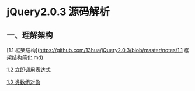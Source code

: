 # jQuery2.0.3 源码解析

## 一、理解架构

[1.1 框架结构](https://github.com/13hua/jQuery2.0.3/blob/master/notes/1.1 框架结构简化.md)

[1.2 立即调用表达式](https://github.com/13hua/jQuery2.0.3/blob/master/notes/1.2.立即调用表达式.md)

[1.3 类数组对象](https://github.com/13hua/jQuery2.0.3/blob/master/notes/1.3类数组对象.md)

